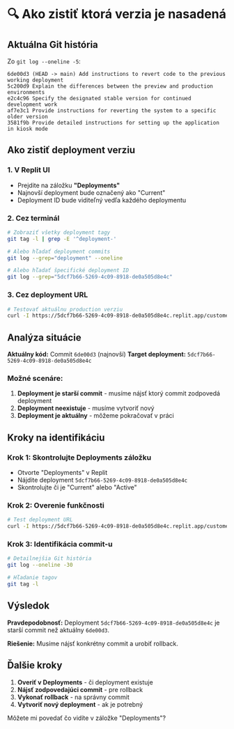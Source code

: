 # 🔍 Ako zistiť ktorá verzia je nasadená

## Aktuálna Git história

Zo `git log --oneline -5`:
```
6de00d3 (HEAD -> main) Add instructions to revert code to the previous working deployment
5c200d9 Explain the differences between the preview and production environments
e2c4c96 Specify the designated stable version for continued development work
af7e3c1 Provide instructions for reverting the system to a specific older version
3581f9b Provide detailed instructions for setting up the application in kiosk mode
```

## Ako zistiť deployment verziu

### 1. V Replit UI
- Prejdite na záložku **"Deployments"**
- Najnovší deployment bude označený ako "Current"
- Deployment ID bude viditeľný vedľa každého deploymentu

### 2. Cez terminál
```bash
# Zobraziť všetky deployment tagy
git tag -l | grep -E '^deployment-'

# Alebo hľadať deployment commits
git log --grep="deployment" --oneline

# Alebo hľadať špecifické deployment ID
git log --grep="5dcf7b66-5269-4c09-8918-de0a505d8e4c"
```

### 3. Cez deployment URL
```bash
# Testovať aktuálnu production verziu
curl -I https://5dcf7b66-5269-4c09-8918-de0a505d8e4c.replit.app/customer
```

## Analýza situácie

**Aktuálny kód:** Commit `6de00d3` (najnovší)
**Target deployment:** `5dcf7b66-5269-4c09-8918-de0a505d8e4c`

### Možné scenáre:
1. **Deployment je starší commit** - musíme nájsť ktorý commit zodpovedá deployment
2. **Deployment neexistuje** - musíme vytvoriť nový
3. **Deployment je aktuálny** - môžeme pokračovať v práci

## Kroky na identifikáciu

### Krok 1: Skontrolujte Deployments záložku
- Otvorte "Deployments" v Replit
- Nájdite deployment `5dcf7b66-5269-4c09-8918-de0a505d8e4c`
- Skontrolujte či je "Current" alebo "Active"

### Krok 2: Overenie funkčnosti
```bash
# Test deployment URL
curl -I https://5dcf7b66-5269-4c09-8918-de0a505d8e4c.replit.app/customer
```

### Krok 3: Identifikácia commit-u
```bash
# Detailnejšia Git história
git log --oneline -30

# Hľadanie tagov
git tag -l
```

## Výsledok

**Pravdepodobnosť:** Deployment `5dcf7b66-5269-4c09-8918-de0a505d8e4c` je starší commit než aktuálny `6de00d3`.

**Riešenie:** Musíme nájsť konkrétny commit a urobiť rollback.

## Ďalšie kroky

1. **Overiť v Deployments** - či deployment existuje
2. **Nájsť zodpovedajúci commit** - pre rollback
3. **Vykonať rollback** - na správny commit
4. **Vytvoriť nový deployment** - ak je potrebný

Môžete mi povedať čo vidíte v záložke "Deployments"?